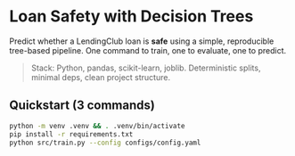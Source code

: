 # Loan Safety with Decision Trees

Predict whether a LendingClub loan is **safe** using a simple, reproducible tree-based pipeline. One command to train, one to evaluate, one to predict.

> Stack: Python, pandas, scikit-learn, joblib. Deterministic splits, minimal deps, clean project structure.

## Quickstart (3 commands)

```bash
python -m venv .venv && . .venv/bin/activate
pip install -r requirements.txt
python src/train.py --config configs/config.yaml
```
